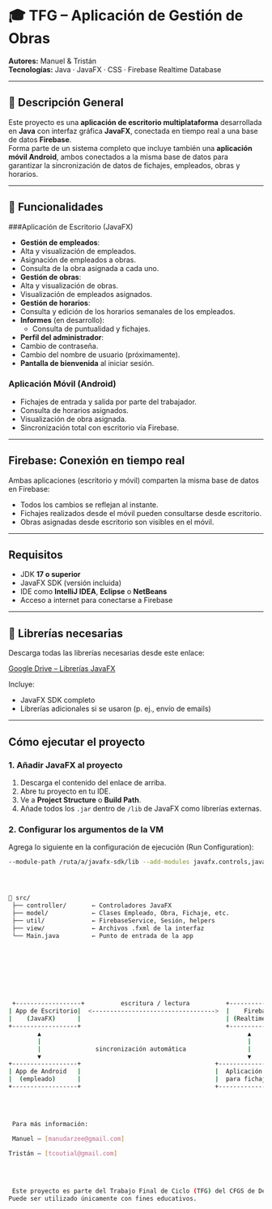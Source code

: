 # 🎓 TFG – Aplicación de Gestión de Obras

**Autores:** Manuel & Tristán  
**Tecnologías:** Java · JavaFX · CSS · Firebase Realtime Database

---

## 📱 Descripción General

Este proyecto es una **aplicación de escritorio multiplataforma** desarrollada en **Java** con interfaz gráfica **JavaFX**, conectada en tiempo real a una base de datos **Firebase**.  
Forma parte de un sistema completo que incluye también una **aplicación móvil Android**, ambos conectados a la misma base de datos para garantizar la sincronización de datos de fichajes, empleados, obras y horarios.

---

## 🧩 Funcionalidades

###Aplicación de Escritorio (JavaFX)

-  **Gestión de empleados**:
  - Alta y visualización de empleados.
  - Asignación de empleados a obras.
  - Consulta de la obra asignada a cada uno.
-  **Gestión de obras**:
  - Alta y visualización de obras.
  - Visualización de empleados asignados.
-  **Gestión de horarios**:
  - Consulta y edición de los horarios semanales de los empleados.
- **Informes** (en desarrollo):
  - Consulta de puntualidad y fichajes.
-  **Perfil del administrador**:
  - Cambio de contraseña.
  - Cambio del nombre de usuario (próximamente).
- **Pantalla de bienvenida** al iniciar sesión.

### Aplicación Móvil (Android)

- Fichajes de entrada y salida por parte del trabajador.
- Consulta de horarios asignados.
- Visualización de obra asignada.
- Sincronización total con escritorio vía Firebase.

---

## Firebase: Conexión en tiempo real

Ambas aplicaciones (escritorio y móvil) comparten la misma base de datos en Firebase:

- Todos los cambios se reflejan al instante.
- Fichajes realizados desde el móvil pueden consultarse desde escritorio.
- Obras asignadas desde escritorio son visibles en el móvil.

---

## Requisitos

- JDK **17 o superior**
- JavaFX SDK (versión incluida)
- IDE como **IntelliJ IDEA**, **Eclipse** o **NetBeans**
- Acceso a internet para conectarse a Firebase

---

## 📁 Librerías necesarias

Descarga todas las librerías necesarias desde este enlace:

 [Google Drive – Librerías JavaFX](https://drive.google.com/drive/folders/1e--PHlhqufd6_XC6x3cR8U19LHLzOfBA?usp=drive_link)

Incluye:
- JavaFX SDK completo
- Librerías adicionales si se usaron (p. ej., envío de emails)

---

## Cómo ejecutar el proyecto

### 1. Añadir JavaFX al proyecto

1. Descarga el contenido del enlace de arriba.
2. Abre tu proyecto en tu IDE.
3. Ve a **Project Structure** o **Build Path**.
4. Añade todos los `.jar` dentro de `/lib` de JavaFX como librerías externas.

### 2. Configurar los argumentos de la VM

Agrega lo siguiente en la configuración de ejecución (Run Configuration):

```bash
--module-path /ruta/a/javafx-sdk/lib --add-modules javafx.controls,javafx.fxml




📁 src/
 ├── controller/       ← Controladores JavaFX
 ├── model/            ← Clases Empleado, Obra, Fichaje, etc.
 ├── util/             ← FirebaseService, Sesión, helpers
 ├── view/             ← Archivos .fxml de la interfaz
 └── Main.java         ← Punto de entrada de la app
 
 
 
 
 
 
 
 
 +------------------+          escritura / lectura          +--------------------+
| App de Escritorio|  <---------------------------------->  |    Firebase DB     |
|    (JavaFX)      |                                        | (Realtime Database)|
+------------------+                                        +--------------------+
        ▲                                                         ▲
        |                                                         |
        |               sincronización automática                 |
        ▼                                                         ▼
+------------------+                                     +--------------------+
| App de Android   |                                     |  Aplicación móvil  |
|  (empleado)      |                                     |  para fichajes     |
+------------------+                                     +--------------------+
 
 
 
 
 Para más información:

 Manuel – [manudarzee@gmail.com]

Tristán – [tcoutial@gmail.com]

 
 
 
 Este proyecto es parte del Trabajo Final de Ciclo (TFG) del CFGS de Desarrollo de Aplicaciones Multiplataforma.
Puede ser utilizado únicamente con fines educativos.



 
 

